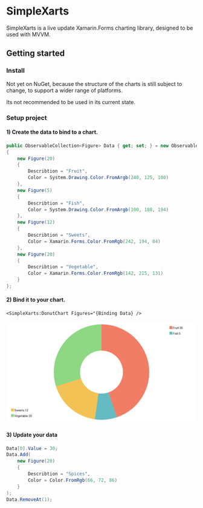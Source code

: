 # SimpleXarts

SimpleXarts is a live update Xamarin.Forms charting library, designed to be used with MVVM.

## Getting started

### Install

Not yet on NuGet, because the structure of the charts is still subject to change,
to support a wider range of platforms.

Its not recommended to be used in its current state.

### Setup project

#### 1) Create the data to bind to a chart.
```csharp
public ObservableCollection<Figure> Data { get; set; } = new ObservableCollection<Figure>()
{
    new Figure(20)
    {
        Describtion = "Fruit",
        Color = System.Drawing.Color.FromArgb(240, 125, 100)
    },
    new Figure(5)
    {
        Describtion = "Fish",
        Color = System.Drawing.Color.FromArgb(100, 188, 194)
    },
    new Figure(12)
    {
        Describtion = "Sweets",
        Color = Xamarin.Forms.Color.FromRgb(242, 194, 84)
    },
    new Figure(20)
    {
        Describtion = "Vegetable",
        Color = Xamarin.Forms.Color.FromRgb(142, 215, 131)
    }
};
```

#### 2) Bind it to your chart.
```xaml
<SimpleXarts:DonutChart Figures="{Binding Data} />
```

![gallery](Documentation/Gallery/DonutChartExample1.png)




#### 3) Update your data
```csharp
Data[0].Value = 30;
Data.Add(
    new Figure(20)
    {
        Describtion = "Spices",
        Color = Color.FromRgb(66, 72, 86)
    }
);
Data.RemoveAt(1);
```
